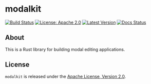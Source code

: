# modalkit

[![Build Status](https://github.com/ulyssa/modalkit/workflows/CI/badge.svg)](https://github.com/ulyssa/modalkit/actions?query=workflow%3ACI+)
[![License: Apache 2.0](https://img.shields.io/crates/l/modalkit.svg?logo=apache)](https://crates.io/crates/modalkit)
[![Latest Version](https://img.shields.io/crates/v/modalkit.svg?logo=rust)](https://crates.io/crates/modalkit)
[![Docs Status](https://docs.rs/modalkit/badge.svg)](https://docs.rs/crate/modalkit/)

## About

This is a Rust library for building modal editing applications.

## License

`modalkit` is released under the [Apache License, Version 2.0].

[Apache License, Version 2.0]: https://github.com/ulyssa/iamb/blob/master/LICENSE
